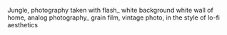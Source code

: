 Jungle, photography taken with flash_ white background white wall of home, analog photography_ grain film, vintage photo, in the style of lo-fi aesthetics